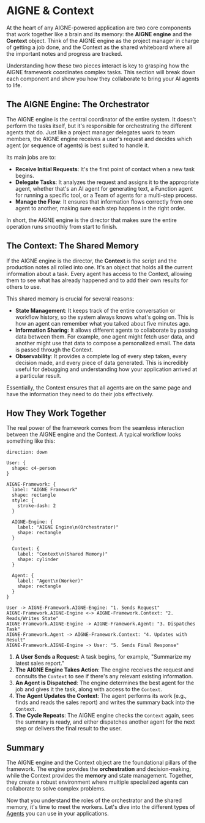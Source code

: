 # AIGNE & Context

At the heart of any AIGNE-powered application are two core components that work together like a brain and its memory: the **AIGNE engine** and the **Context** object. Think of the AIGNE engine as the project manager in charge of getting a job done, and the Context as the shared whiteboard where all the important notes and progress are tracked.

Understanding how these two pieces interact is key to grasping how the AIGNE framework coordinates complex tasks. This section will break down each component and show you how they collaborate to bring your AI agents to life.

## The AIGNE Engine: The Orchestrator

The AIGNE engine is the central coordinator of the entire system. It doesn't perform the tasks itself, but it's responsible for orchestrating the different agents that do. Just like a project manager delegates work to team members, the AIGNE engine receives a user's request and decides which agent (or sequence of agents) is best suited to handle it.

Its main jobs are to:

- **Receive Initial Requests**: It's the first point of contact when a new task begins.
- **Delegate Tasks**: It analyzes the request and assigns it to the appropriate agent, whether that's an AI agent for generating text, a Function agent for running a specific tool, or a Team of agents for a multi-step process.
- **Manage the Flow**: It ensures that information flows correctly from one agent to another, making sure each step happens in the right order.

In short, the AIGNE engine is the director that makes sure the entire operation runs smoothly from start to finish.

## The Context: The Shared Memory

If the AIGNE engine is the director, the **Context** is the script and the production notes all rolled into one. It's an object that holds all the current information about a task. Every agent has access to the Context, allowing them to see what has already happened and to add their own results for others to use.

This shared memory is crucial for several reasons:

- **State Management**: It keeps track of the entire conversation or workflow history, so the system always knows what's going on. This is how an agent can remember what you talked about five minutes ago.
- **Information Sharing**: It allows different agents to collaborate by passing data between them. For example, one agent might fetch user data, and another might use that data to compose a personalized email. The data is passed through the Context.
- **Observability**: It provides a complete log of every step taken, every decision made, and every piece of data generated. This is incredibly useful for debugging and understanding how your application arrived at a particular result.

Essentially, the Context ensures that all agents are on the same page and have the information they need to do their jobs effectively.

## How They Work Together

The real power of the framework comes from the seamless interaction between the AIGNE engine and the Context. A typical workflow looks something like this:

```d2 AIGNE and Context Interaction Flow icon=lucide:workflow
direction: down

User: {
  shape: c4-person
}

AIGNE-Framework: {
  label: "AIGNE Framework"
  shape: rectangle
  style: {
    stroke-dash: 2
  }

  AIGNE-Engine: {
    label: "AIGNE Engine\n(Orchestrator)"
    shape: rectangle
  }

  Context: {
    label: "Context\n(Shared Memory)"
    shape: cylinder
  }

  Agent: {
    label: "Agent\n(Worker)"
    shape: rectangle
  }
}

User -> AIGNE-Framework.AIGNE-Engine: "1. Sends Request"
AIGNE-Framework.AIGNE-Engine <-> AIGNE-Framework.Context: "2. Reads/Writes State"
AIGNE-Framework.AIGNE-Engine -> AIGNE-Framework.Agent: "3. Dispatches Task"
AIGNE-Framework.Agent -> AIGNE-Framework.Context: "4. Updates with Result"
AIGNE-Framework.AIGNE-Engine -> User: "5. Sends Final Response"
```

1.  **A User Sends a Request**: A task begins, for example, "Summarize my latest sales report."
2.  **The AIGNE Engine Takes Action**: The engine receives the request and consults the `Context` to see if there's any relevant existing information.
3.  **An Agent is Dispatched**: The engine determines the best agent for the job and gives it the task, along with access to the `Context`.
4.  **The Agent Updates the Context**: The agent performs its work (e.g., finds and reads the sales report) and writes the summary back into the `Context`.
5.  **The Cycle Repeats**: The AIGNE engine checks the `Context` again, sees the summary is ready, and either dispatches another agent for the next step or delivers the final result to the user.

## Summary

The AIGNE engine and the Context object are the foundational pillars of the framework. The engine provides the **orchestration** and decision-making, while the Context provides the **memory** and state management. Together, they create a robust environment where multiple specialized agents can collaborate to solve complex problems.

Now that you understand the roles of the orchestrator and the shared memory, it's time to meet the workers. Let's dive into the different types of [Agents](./core-agents.md) you can use in your applications.